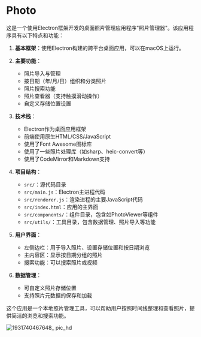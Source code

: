 # Photo

这是一个使用Electron框架开发的桌面照片管理应用程序"照片管理器"。该应用程序具有以下特点和功能：

1. **基本框架**：使用Electron构建的跨平台桌面应用，可以在macOS上运行。

2. **主要功能**：
   - 照片导入与管理
   - 按日期（年/月/日）组织和分类照片
   - 照片搜索功能
   - 照片查看器（支持触摸滑动操作）
   - 自定义存储位置设置

3. **技术栈**：
   - Electron作为桌面应用框架
   - 前端使用原生HTML/CSS/JavaScript
   - 使用了Font Awesome图标库
   - 使用了一些照片处理库（如sharp、heic-convert等）
   - 使用了CodeMirror和Markdown支持

4. **项目结构**：
   - `src/`：源代码目录
   - `src/main.js`：Electron主进程代码
   - `src/renderer.js`：渲染进程的主要JavaScript代码
   - `src/index.html`：应用的主界面
   - `src/components/`：组件目录，包含如PhotoViewer等组件
   - `src/utils/`：工具目录，包含数据管理、照片导入等功能

5. **用户界面**：
   - 左侧边栏：用于导入照片、设置存储位置和按日期浏览
   - 主内容区：显示按日期分组的照片
   - 搜索功能：可以搜索照片或视频

6. **数据管理**：
   - 可自定义照片存储位置
   - 支持照片元数据的保存和加载

这个应用是一个本地照片管理工具，可以帮助用户按照时间线整理和查看照片，提供简洁的浏览和搜索功能。

![1931740467648_ pic_hd](https://github.com/user-attachments/assets/d86cc245-0066-4235-b877-eb9dc80dc0ad)
